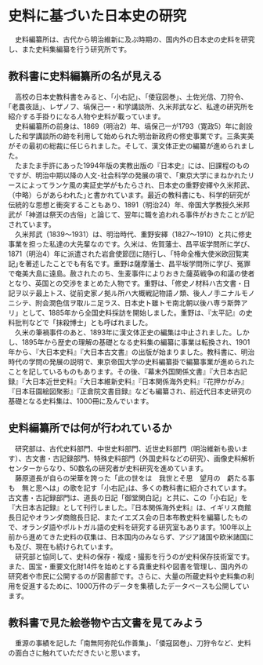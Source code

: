 # 史料に基づいた日本史の研究


　史料編纂所は、古代から明治維新に及ぶ時期の、国内外の日本史の史料を研究し、また史料集編纂を行う研究所です。

## 教科書に史料編纂所の名が見える

　高校の日本史教科書をみると、｢小右記｣、｢倭寇図巻｣、土佐光信、刀狩令、｢老農夜話｣、レザノフ、塙保己一・和学講談所、久米邦武など、私達の研究所を紹介する手掛りになる人物や史料が載っています。  
　史料編纂所の前身は、1869（明治2）年、塙保己一が1793（寛政5）年に創設した和学講談所の跡を利用して始められた明治新政府の修史事業です。三条実美がその最初の総裁に任じられました。そして、漢文体正史の編纂が進められました。  
　たまたま手許にあった1994年版の実教出版の『日本史』には、旧課程のものですが、明治中期以降の人文･社会科学の発展の項で、｢東京大学にまねかれたリースによってランケ風の実証史学がもたらされ、日本史の重野安繹や久米邦武、（中略）らがあらわれた｣と書かれています。最近の教科書にも、科学的研究が伝統的な思想と衝突することもあり、1891（明治24）年、帝国大学教授久米邦武が「神道は祭天の古俗」と論じて、翌年に職を追われる事件がおきたことが記されています。  
　久米邦武（1839～1931）は、明治時代、重野安繹（1827～1910）と共に修史事業を担った私達の大先輩なのです。久米は、佐賀藩士、昌平坂学問所に学び、1871（明治4）年に派遣された岩倉使節団に随行し、｢特命全権大使米欧回覧実記｣を著述したことでも有名です。重野は薩摩藩士、昌平坂学問所に学び、冤罪で奄美大島に遠島。赦されたのち、生麦事件によりおきた薩英戦争の和議の使者となり、英国との交渉をまとめた人物です。重野は、「修史ノ材料ハ古文書・日記ヲ以テ最上トス、従前史家ノ拠ル所ハ大概戦記物語ノ類、後人ノ手ニナルモノニシテ、附会潤色信ヲ取ルニ足ラス、日本史ト雖トモ南北朝以後ハ専ラ斯弊アリ」として、1885年から全国史料採訪を開始しました。重野は、『太平記』の史料批判などで「抹殺博士」とも呼ばれました。  
　久米の筆禍事件のあと、1893年に漢文体正史の編集は中止されました。しかし、1895年から歴史の理解の基礎となる史料集の編纂に事業は転換され、1901年から、『大日本史料』『大日本古文書』の出版が始まりました。教科書に、明治時代の学問の発展の説明で、東京帝国大学の史料編纂掛で編纂事業が進められたことを記しているものもあります。その後、『幕末外国関係文書』『大日本古記録』『大日本近世史料』『大日本維新史料』『日本関係海外史料』『花押かがみ』『日本荘園絵図聚影』『正倉院文書目録』なども編纂され、前近代日本史研究の基礎となる史料集は、1000冊に及んでいます。

## 史料編纂所では何が行われているか

　研究部は、古代史料部門、中世史料部門、近世史料部門（明治維新も扱います）、古文書・古記録部門、特殊史料部門（外国史料などの研究）、画像史料解析センターからなり、50数名の研究者が史料研究を進めています。  
　藤原道長が自らの栄華を誇った「此の世をは　我世とそ思　望月の　虧たる事も　無と思へは」の歌を記す「小右記｣は、多くの教科書に紹介されています。古文書・古記録部門は、道長の日記「御堂関白記」と共に、この「小右記」を『大日本古記録』として刊行しました。『日本関係海外史料』は、イギリス商館長日記やオランダ商館長日記、またイエズス会の日本布教史料を編纂したもので、オランダ語やポルトガル語の史料を研究する研究室もあります。100年以上前から進めてきた史料の収集は、日本国内のみならず、アジア諸国や欧米諸国にも及び、現在も続けられています。  
　研究部と協同して、史料の保存・複成・撮影を行うのが史料保存技術室です。また、国宝・重要文化財14件を始めとする貴重史料や図書を管理し、国内外の研究者や市民に公開するのが図書部です。さらに、大量の所蔵史料や史料集の利用を促進するために、1000万件のデータを集積したデータベースも公開しています。

## 教科書で見た絵巻物や古文書を見てみよう

　重源の事績を記した「南無阿弥陀仏作善集｣、｢倭寇図巻｣、刀狩令など、史料の面白さに触れていただきたいと思います。